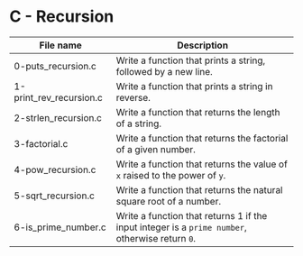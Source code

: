 # C - Recursion

| File name               | Description                                                                                     |
| ----------------------- | ----------------------------------------------------------------------------------------------- |
| 0-puts_recursion.c      | Write a function that prints a string, followed by a new line.                                  |
| 1-print_rev_recursion.c | Write a function that prints a string in reverse.                                               |
| 2-strlen_recursion.c    | Write a function that returns the length of a string.                                           |
| 3-factorial.c           | Write a function that returns the factorial of a given number.                                  |
| 4-pow_recursion.c       | Write a function that returns the value of `x` raised to the power of `y`.                      |
| 5-sqrt_recursion.c      | Write a function that returns the natural square root of a number.                              |
| 6-is_prime_number.c     | Write a function that returns 1 if the input integer is a `prime number`, otherwise return `0`. |
